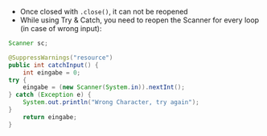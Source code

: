 
- Once closed with `.close()`, it can not be reopened
- While using Try & Catch, you need to reopen the Scanner for every loop (in case of wrong input):
```java
Scanner sc;

@SuppressWarnings("resource")
public int catchInput() {
	int eingabe = 0;
try {
	eingabe = (new Scanner(System.in)).nextInt();
} catch (Exception e) {
	System.out.println("Wrong Character, try again");
}
	return eingabe;
}
```
